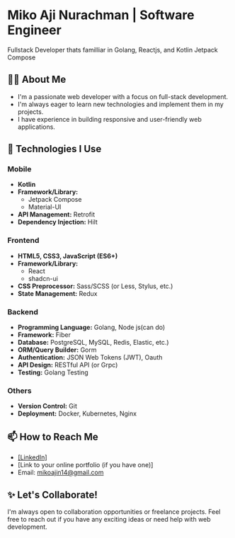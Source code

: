 # Miko Aji Nurachman | Software Engineer

Fullstack Developer thats familliar in Golang, Reactjs, and Kotlin Jetpack Compose

## 🙋‍♂️ About Me

* I'm a passionate web developer with a focus on full-stack development.
* I'm always eager to learn new technologies and implement them in my projects.
* I have experience in building responsive and user-friendly web applications.

## 🚀 Technologies I Use

### Mobile

* **Kotlin**
* **Framework/Library:** 
    * Jetpack Compose
    * Material-UI
* **API Management:** Retrofit
* **Dependency Injection:** Hilt

### Frontend

* **HTML5, CSS3, JavaScript (ES6+)**
* **Framework/Library:** 
    * React
    * shadcn-ui
* **CSS Preprocessor:** Sass/SCSS (or Less, Stylus, etc.)
* **State Management:** Redux

### Backend

* **Programming Language:** Golang, Node js(can do)
* **Framework:** Fiber
* **Database:** PostgreSQL, MySQL, Redis, Elastic, etc.)
* **ORM/Query Builder:** Gorm
* **Authentication:** JSON Web Tokens (JWT), Oauth
* **API Design:** RESTful API (or Grpc)
* **Testing:** Golang Testing

### Others

* **Version Control:** Git
* **Deployment:** Docker, Kubernetes, Nginx

## 📫 How to Reach Me

* [[LinkedIn]](https://www.linkedin.com/in/miko-aji-nurachman-653bb2201?utm_source=share&utm_campaign=share_via&utm_content=profile&utm_medium=android_app)
* [Link to your online portfolio (if you have one)]
* Email: mikoajin14@gmail.com

## ✨ Let's Collaborate!

I'm always open to collaboration opportunities or freelance projects. Feel free to reach out if you have any exciting ideas or need help with web development.

